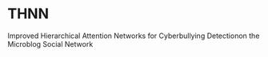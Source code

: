 # THNN
Improved Hierarchical Attention Networks for Cyberbullying Detectionon the Microblog Social Network
